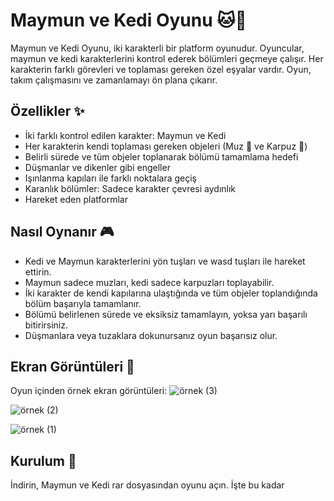 # Maymun ve Kedi Oyunu 🐱🐒
Maymun ve Kedi Oyunu, iki karakterli bir platform oyunudur. Oyuncular, maymun ve kedi karakterlerini kontrol ederek bölümleri geçmeye çalışır. Her karakterin farklı görevleri ve toplaması gereken özel eşyalar vardır. Oyun, takım çalışmasını ve zamanlamayı ön plana çıkarır.

## Özellikler ✨
- İki farklı kontrol edilen karakter: Maymun ve Kedi
- Her karakterin kendi toplaması gereken objeleri (Muz 🍌 ve Karpuz 🍉)
- Belirli sürede ve tüm objeler toplanarak bölümü tamamlama hedefi
- Düşmanlar ve dikenler gibi engeller
- Işınlanma kapıları ile farklı noktalara geçiş
- Karanlık bölümler: Sadece karakter çevresi aydınlık
- Hareket eden platformlar
  
## Nasıl Oynanır 🎮
- Kedi ve Maymun karakterlerini yön tuşları ve wasd tuşları ile hareket ettirin.
- Maymun sadece muzları, kedi sadece karpuzları toplayabilir.
- İki karakter de kendi kapılarına ulaştığında ve tüm objeler toplandığında bölüm başarıyla tamamlanır.
- Bölümü belirlenen sürede ve eksiksiz tamamlayın, yoksa yarı başarılı bitirirsiniz.
- Düşmanlara veya tuzaklara dokunursanız oyun başarısız olur.
  
## Ekran Görüntüleri 📸
Oyun içinden örnek ekran görüntüleri:
![örnek (3)](https://github.com/user-attachments/assets/66486fbd-c771-4b37-a0d7-10f7b26e33cc)

![örnek (2)](https://github.com/user-attachments/assets/49c2486f-58ec-4940-b1be-cf4ba969cbb6)

![örnek (1)](https://github.com/user-attachments/assets/70a0f960-c56b-4a8c-a2c7-31681a3cd51f)

## Kurulum 🚀
İndirin, Maymun ve Kedi rar dosyasından oyunu açın. İşte bu kadar
